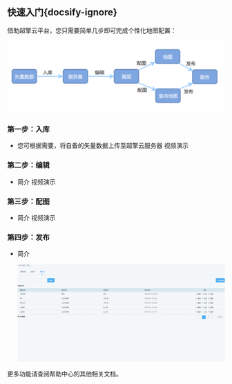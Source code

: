 ## **快速入门**{docsify-ignore}

借助超擎云平台，您只需要简单几步即可完成个性化地图配置：

![流程](pic/%E4%BA%91%E5%B9%B3%E5%8F%B0%E4%B8%9A%E5%8A%A1%E6%B5%81.png)

### **第一步：入库**
* 您可根据需要，将自备的矢量数据上传至超擎云服务器
视频演示

### **第二步：编辑**
* 简介
视频演示

### **第三步：配图**
* 简介
视频演示

### **第四步：发布**
* 简介

  ![](pic/%E5%8F%91%E5%B8%83.gif)

更多功能请查阅帮助中心的其他相关文档。
